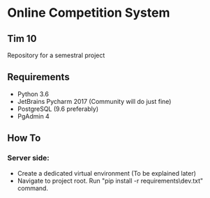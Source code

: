 # Online Competition System
## Tim 10

Repository for a semestral project

## Requirements
- Python 3.6
- JetBrains Pycharm 2017 (Community will do just fine)
- PostgreSQL (9.6 preferably)
- PgAdmin 4

## How To
### Server side:
  - Create a dedicated virtual environment (To be explained later)
  - Navigate to project root. Run "pip install -r requirements\dev.txt" command.
